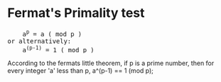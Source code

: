 Fermat's Primality test
========================

<pre>    a<sup>p</sup> = a ( mod p )
or alternatively:
    a<sup>(p-1)</sup> = 1 ( mod p )
</pre>

According to the fermats little theorem, if p is a prime number, then for every integer 'a' less than p, a^(p-1) == 1 (mod p);

